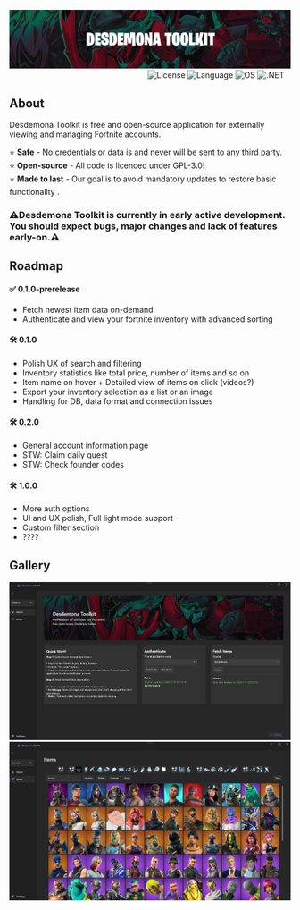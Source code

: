 ![Desdemona Toolkit Logo](https://github.com/YanehCheck/DesdemonaToolkit/blob/master/images/logo.png)
&nbsp;&nbsp;&nbsp;&nbsp;&nbsp;&nbsp;&nbsp;&nbsp;&nbsp;&nbsp;&nbsp;&nbsp;&nbsp;&nbsp;&nbsp;&nbsp;&nbsp;&nbsp;&nbsp;&nbsp;&nbsp;&nbsp;&nbsp;&nbsp;&nbsp;&nbsp;&nbsp;&nbsp;&nbsp;&nbsp;&nbsp;&nbsp;&nbsp;&nbsp;&nbsp;&nbsp;&nbsp;&nbsp;&nbsp;&nbsp;&nbsp;&nbsp;&nbsp;&nbsp;&nbsp;&nbsp;&nbsp;&nbsp;&nbsp;&nbsp;&nbsp;&nbsp;&nbsp;&nbsp;&nbsp;&nbsp;&nbsp;&nbsp;&nbsp;&nbsp;&nbsp;&nbsp;
![License](https://img.shields.io/badge/license-GPL--3.0-EA2824)
![Language](https://img.shields.io/badge/language-C%23-CA2824)
![OS](https://img.shields.io/badge/OS-windows-AA2824)
![.NET](https://img.shields.io/badge/.NET-8.0-8A2824)
## About

Desdemona Toolkit is free and open-source application for externally viewing and managing Fortnite accounts.  

⭐ <b>Safe</b> - No credentials or data is and never will be sent to any third party.  
⭐ <b>Open-source</b> - All code is licenced under GPL-3.0!  
⭐ <b>Made to last</b> - Our goal is to avoid mandatory updates to restore basic functionality  .

### ⚠️Desdemona Toolkit is currently in early active development. You should expect bugs, major changes and lack of features early-on.⚠️

## Roadmap

#### ✅ 0.1.0-prerelease  
- Fetch newest item data on-demand 
- Authenticate and view your fortnite inventory with advanced sorting 
#### 🛠️ 0.1.0
- Polish UX of search and filtering
- Inventory statistics like total price, number of items and so on
- Item name on hover + Detailed view of items on click (videos?)
- Export your inventory selection as a list or an image
- Handling for DB, data format and connection issues
#### 🛠️ 0.2.0
- General account information page
- STW: Claim daily quest
- STW: Check founder codes
####  🛠️ 1.0.0
- More auth options
- UI and UX polish, Full light mode support
- Custom filter section
- ????

## Gallery

![Home Page](https://github.com/YanehCheck/DesdemonaToolkit/blob/master/images/screenshot1.png)
![Inventory Page](https://github.com/YanehCheck/DesdemonaToolkit/blob/master/images/screenshot2.png)
  
  
  
  
